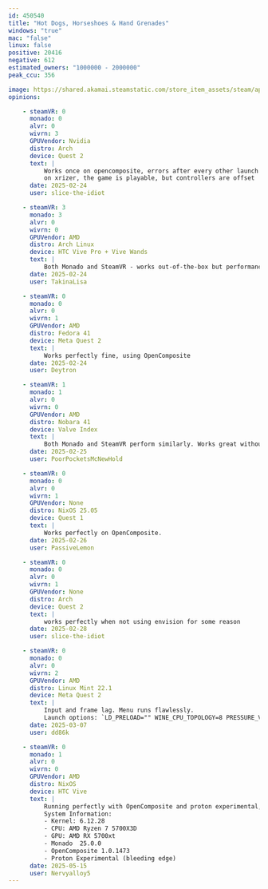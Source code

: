 ```yaml
---
id: 450540
title: "Hot Dogs, Horseshoes & Hand Grenades"
windows: "true"
mac: "false"
linux: false
positive: 20416
negative: 612
estimated_owners: "1000000 - 2000000"
peak_ccu: 356

image: https://shared.akamai.steamstatic.com/store_item_assets/steam/apps/450540/header.jpg?t=1701461240
opinions:

    - steamVR: 0
      monado: 0
      alvr: 0
      wivrn: 3
      GPUVendor: Nvidia
      distro: Arch
      device: Quest 2
      text: |
          Works once on opencomposite, errors after every other launch
          on xrizer, the game is playable, but controllers are offset
      date: 2025-02-24
      user: slice-the-idiot

    - steamVR: 3
      monado: 3
      alvr: 0
      wivrn: 0
      GPUVendor: AMD
      distro: Arch Linux
      device: HTC Vive Pro + Vive Wands
      text: |
          Both Monado and SteamVR - works out-of-the-box but performance is significantly worse as opposed to Windows, same issue as Boneworks.
      date: 2025-02-24
      user: TakinaLisa

    - steamVR: 0
      monado: 0
      alvr: 0
      wivrn: 1
      GPUVendor: AMD
      distro: Fedora 41
      device: Meta Quest 2
      text: |
          Works perfectly fine, using OpenComposite
      date: 2025-02-24
      user: Deytron

    - steamVR: 1
      monado: 1
      alvr: 0
      wivrn: 0
      GPUVendor: AMD
      distro: Nobara 41
      device: Valve Index
      text: |
          Both Monado and SteamVR perform similarly. Works great without no issues that I could find.
      date: 2025-02-25
      user: PoorPocketsMcNewHold

    - steamVR: 0
      monado: 0
      alvr: 0
      wivrn: 1
      GPUVendor: None
      distro: NixOS 25.05
      device: Quest 1
      text: |
          Works perfectly on OpenComposite.
      date: 2025-02-26
      user: PassiveLemon

    - steamVR: 0
      monado: 0
      alvr: 0
      wivrn: 1
      GPUVendor: None
      distro: Arch
      device: Quest 2
      text: |
          works perfectly when not using envision for some reason
      date: 2025-02-28
      user: slice-the-idiot

    - steamVR: 0
      monado: 0
      alvr: 0
      wivrn: 2
      GPUVendor: AMD
      distro: Linux Mint 22.1
      device: Meta Quest 2
      text: |
          Input and frame lag. Menu runs flawlessly. 
          Launch options: `LD_PRELOAD="" WINE_CPU_TOPOLOGY=8 PRESSURE_VESSEL_FILESYSTEMS_RW=$XDG_RUNTIME_DIR/wivrn/comp_ipc:/var/lib/flatpak/app/io.github.wivrn.wivrn %command%`
      date: 2025-03-07
      user: dd86k

    - steamVR: 0
      monado: 1
      alvr: 0
      wivrn: 0
      GPUVendor: AMD
      distro: NixOS
      device: HTC Vive
      text: |
          Running perfectly with OpenComposite and proton experimental, Controllers aren't tracked with xrizer.
          System Information:
          - Kernel: 6.12.28
          - CPU: AMD Ryzen 7 5700X3D
          - GPU: AMD RX 5700xt
          - Monado  25.0.0
          - OpenComposite 1.0.1473
          - Proton Experimental (bleeding edge)
      date: 2025-05-15
      user: Nervyalloy5
---
```

